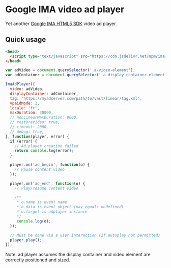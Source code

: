 # Google IMA video ad player

Yet another [Google IMA HTML5 SDK](https://developers.google.com/interactive-media-ads/docs/sdks/html5/quickstart) video ad player.

## Quick usage

```html
<head>
  <script type="text/javascript" src="https://cdn.jsdelivr.net/npm/ima-ad-player@latest/dist/ima-ad-player.min.js"></script>
</head>
```

```javascript
var adVideo = document.querySelector('.a-video-element');
var adContainer = document.querySelector('.a-display-container-element');

ImaAdPlayer({
  video: adVideo,
  displayContainer: adContainer,
  tag: 'https://myadserver.com/path/to/vast/linear/tag.xml',
  vpaidMode: 2,
  locale: 'fr',
  maxDuration: 30000,
  // nonLinearMaxDuration: 8000,
  // restoreVideo: true,
  // timeout: 2000,
  // debug: true,
}, function(player, error) {
  if (error) {
    // Ad player creation failed
    return console.log(error);
  }

  player.on('ad_begin', function(o) {
    // Pause content video
  });

  player.on('ad_end', function(o) {
    // Play/resume content video

    /**
     * o.name is event name
     * o.data is event object (may equals undefined)
     * o.target is adplayer instance
     */
     console.log(o);
  });

  // Must be done via a user interaction (if autoplay not permitted)
  player.play();
});
```

Note: ad player assumes the display container and video element are correctly positioned and sized.
